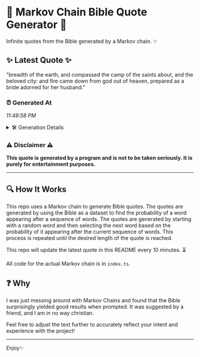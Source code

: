 # 📖 Markov Chain Bible Quote Generator 📖

Infinite quotes from the Bible generated by a Markov chain. ✨

## ✨ Latest Quote ✨
"breadth of the earth, and compassed the camp of the saints about, and the beloved city: and fire came down from god out of heaven, prepared as a bride adorned for her husband."

### ⏰ Generated At
*11:49:58 PM*

<details>
    <summary>🛠️ Generation Details</summary>
    <p>
        <strong>🌱 Seed:</strong> breadth<br>
        <strong>🔄 Iterations:</strong> 32<br>
        <strong>📜 Context History:</strong><br>[ breadth ]: of<br>[ breadth, of ]: the<br>[ breadth, of, the ]: earth,<br>[ breadth, of, the, earth, ]: and<br>[ breadth, of, the, earth,, and ]: compassed<br>[ breadth, of, the, earth,, and, compassed ]: the<br>[ of, the, earth,, and, compassed, the ]: camp<br>[ the, earth,, and, compassed, the, camp ]: of<br>[ earth,, and, compassed, the, camp, of ]: the<br>[ and, compassed, the, camp, of, the ]: saints<br>[ compassed, the, camp, of, the, saints ]: about,<br>[ the, camp, of, the, saints, about, ]: and<br>[ camp, of, the, saints, about,, and ]: the<br>[ of, the, saints, about,, and, the ]: beloved<br>[ the, saints, about,, and, the, beloved ]: city:<br>[ saints, about,, and, the, beloved, city: ]: and<br>[ about,, and, the, beloved, city:, and ]: fire<br>[ and, the, beloved, city:, and, fire ]: came<br>[ the, beloved, city:, and, fire, came ]: down<br>[ beloved, city:, and, fire, came, down ]: from<br>[ city:, and, fire, came, down, from ]: god<br>[ and, fire, came, down, from, god ]: out<br>[ fire, came, down, from, god, out ]: of<br>[ came, down, from, god, out, of ]: heaven,<br>[ down, from, god, out, of, heaven, ]: prepared<br>[ from, god, out, of, heaven,, prepared ]: as<br>[ god, out, of, heaven,, prepared, as ]: a<br>[ out, of, heaven,, prepared, as, a ]: bride<br>[ of, heaven,, prepared, as, a, bride ]: adorned<br>[ heaven,, prepared, as, a, bride, adorned ]: for<br>[ prepared, as, a, bride, adorned, for ]: her<br>[ as, a, bride, adorned, for, her ]: husband.<br>
    </p>
</details>

### ⚠️ Disclaimer ⚠️
**This quote is generated by a program and is not to be taken seriously. It is purely for entertainment purposes.**

---

## 🔍 How It Works

This repo uses a Markov chain to generate Bible quotes. The quotes are generated by using the Bible as a dataset to find the probability of a word appearing after a sequence of words. The quotes are generated by starting with a random word and then selecting the next word based on the probability of it appearing after the current sequence of words. This process is repeated until the desired length of the quote is reached.

This repo will update the latest quote in this README every 10 minutes. ⏳

All code for the actual Markov chain is in `index.ts`.

## ❓ Why

I was just messing around with Markov Chains and found that the Bible surprisingly yielded good results when prompted. 
It was suggested by a friend, and I am in no way christian.

Feel free to adjust the text further to accurately reflect your intent and experience with the project!

---

*Enjoy*✨
